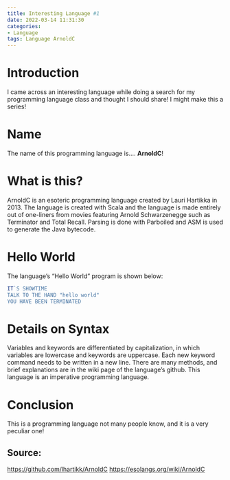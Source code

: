 ```yaml
---
title: Interesting Language #1
date: 2022-03-14 11:31:30
categories:
- Language 
tags: Language ArnoldC
---
```


# Introduction
I came across an interesting language while doing a search for my programming language class and thought I should share!
I might make this a series!

# Name
The name of this programming language is.... **ArnoldC**!
 
# What is this?
ArnoldC is an esoteric programming language created by Lauri Hartikka in 2013. The language is created with Scala and the language is made entirely out of one-liners from movies featuring Arnold Schwarzenegge such as Terminator and Total Recall. Parsing is done with Parboiled and ASM is used to generate the Java bytecode.

# Hello World
The language’s “Hello World” program is shown below:

```js
IT`S SHOWTIME
TALK TO THE HAND "hello world"
YOU HAVE BEEN TERMINATED
```

# Details on Syntax
Variables and keywords are differentiated by capitalization, in which variables are lowercase and keywords are uppercase. Each new keyword command needs to be written in a new line. There are many methods, and brief explanations are in the wiki page of the language’s github. This language is an imperative programming language.

# Conclusion
This is a programming language not many people know, and it is a very peculiar one!



## Source:
https://github.com/lhartikk/ArnoldC 
https://esolangs.org/wiki/ArnoldC